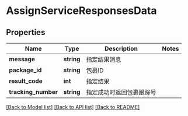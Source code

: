# AssignServiceResponsesData

## Properties
Name | Type | Description | Notes
------------ | ------------- | ------------- | -------------
**message** | **string** | 指定结果消息 | 
**package_id** | **string** | 包裹ID | 
**result_code** | **int** | 指定结果 | 
**tracking_number** | **string** | 指定成功时返回包裹跟踪号 | 

[[Back to Model list]](../README.md#documentation-for-models) [[Back to API list]](../README.md#documentation-for-api-endpoints) [[Back to README]](../README.md)


